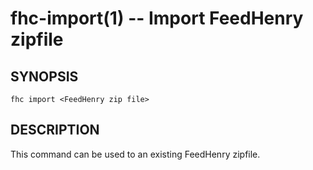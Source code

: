 fhc-import(1) -- Import FeedHenry zipfile
==========================================

## SYNOPSIS

    fhc import <FeedHenry zip file>
    
## DESCRIPTION

This command can be used to an existing FeedHenry zipfile.

